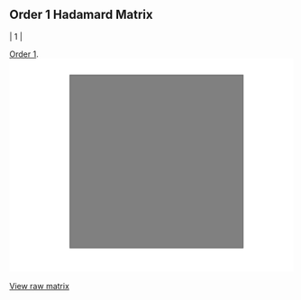 ## Order 1 Hadamard Matrix

| 1 |

[Order 1](./order1.html).
<img src="Hadamard_matrices/1.png" class="img-responsive" alt=""> 

[View raw matrix](order1.txt)
